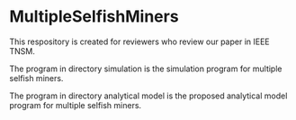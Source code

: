 # MultipleSelfishMiners
This respository is created for reviewers who review our paper in IEEE TNSM.

The program in directory simulation is the simulation program for multiple selfish miners.

The program in directory analytical model is the proposed analytical model program for multiple selfish miners.
